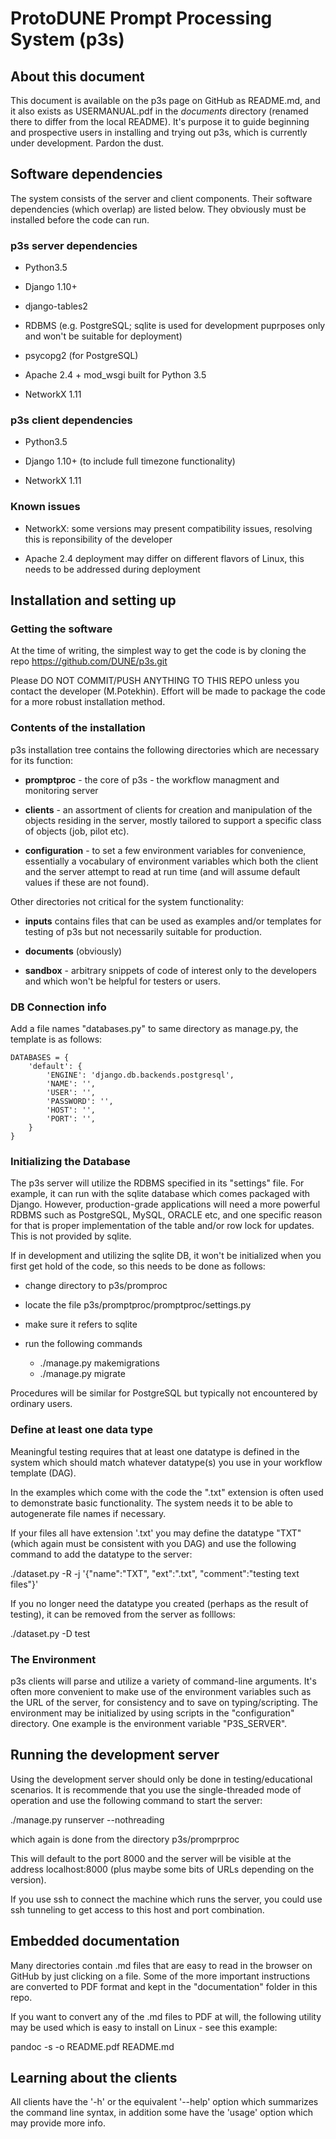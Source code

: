 # ProtoDUNE Prompt Processing System (p3s)
## About this document
This document is available on the p3s page on GitHub as README.md,
and it also exists as USERMANUAL.pdf in the *documents* directory
(renamed there to differ from the local README).
It's purpose it to guide beginning and
prospective users in installing and trying out p3s, which is currently
under development. Pardon the dust.

## Software dependencies
The system consists of the server and client components. Their
software dependencies (which overlap) are listed below. They
obviously must be installed before the code can run.

### p3s server dependencies

* Python3.5

* Django 1.10+

* django-tables2

* RDBMS (e.g. PostgreSQL; sqlite is used for development puprposes only and won't be suitable for deployment)

* psycopg2 (for PostgreSQL)

* Apache 2.4 + mod_wsgi built for Python 3.5

* NetworkX 1.11

### p3s client dependencies

* Python3.5

* Django 1.10+ (to include full timezone functionality)

* NetworkX 1.11

### Known issues

* NetworkX: some versions may present compatibility issues, resolving this is reponsibility of the developer

* Apache 2.4 deployment may differ on different flavors of Linux, this needs to be addressed during deployment


## Installation and setting up
### Getting the software
At the time of writing, the simplest way to get the code
is by cloning the repo https://github.com/DUNE/p3s.git

Please DO NOT COMMIT/PUSH ANYTHING TO THIS REPO unless
you contact the developer (M.Potekhin). Effort will be
made to package the code for a more robust installation
method.

### Contents of the installation
p3s installation tree contains the following directories
which are necessary for its function:

* **promptproc** - the core of p3s - the workflow managment and monitoring server

* **clients** - an assortment of clients for creation and manipulation
of the objects residing in the server, mostly tailored to support a specific class of
objects (job, pilot etc).

* **configuration** - to set a few environment variables for convenience, essentially
a vocabulary of environment variables which both the client and the server
attempt to read at run time (and will assume default values if these are not found).

Other directories not critical for the system functionality:

* **inputs** contains files that can be used as examples
and/or templates for testing of p3s but not necessarily
suitable for production.

* **documents** (obviously)

* **sandbox** - arbitrary snippets of code of interest
only to the developers and which won't be helpful for testers
or users.


### DB Connection info

Add a file names "databases.py" to same directory as manage.py, the template is as follows:
```
DATABASES = {
    'default': {
        'ENGINE': 'django.db.backends.postgresql',
        'NAME': '',
        'USER': '',
        'PASSWORD': '',
        'HOST': '',
        'PORT': '',
    }
}
```

### Initializing the Database

The p3s server will utilize the RDBMS specified in its "settings" file.
For example, it can run with the sqlite database
which comes packaged with Django. However, production-grade applications will need a more
powerful RDBMS such as PostgreSQL, MySQL, ORACLE etc, and one specific reason for that
is proper implementation of the table and/or row lock for updates. This is not
provided by sqlite.

If in development and utilizing the sqlite DB, it won't be initialized when you
first get hold of the code, so this needs to be done as follows:

* change directory to p3s/promproc
* locate the file p3s/promptproc/promptproc/settings.py
* make sure it refers to sqlite
* run the following commands

   * ./manage.py makemigrations
   * ./manage.py migrate

Procedures will be similar for PostgreSQL but typically not encountered
by ordinary users.


### Define at least one data type

Meaningful testing requires that at least one datatype is defined
in the system which should match whatever datatype(s) you use
in your workflow template (DAG).

In the examples which come with the code the ".txt" extension is often used
to demonstrate basic functionality. The system needs it to be able to autogenerate
file names if necessary.

If your files all have extension
'.txt' you may define the datatype "TXT" (which again must
be consistent with you DAG) and use the following command
to add the datatype to the server:

./dataset.py -R -j '{"name":"TXT", "ext":".txt", "comment":"testing text files"}'

If you no longer need the datatype you created (perhaps as the result
of testing), it can be removed from the server as folllows:

./dataset.py -D test


### The Environment

p3s clients will parse and utilize a variety of command-line arguments.
It's often more convenient to make use of the environment variables such
as the URL of the server, for consistency and to save on typing/scripting.
The environment may be initialized by using scripts in the "configuration"
directory. One example is the environment variable "P3S_SERVER".

## Running the development server

Using the development server should only be done in testing/educational scenarios.
It is recommende that you use the single-threaded mode of operation and use
the following command to start the server:

./manage.py runserver --nothreading

which again is done from the directory p3s/promprproc

This will default to the port 8000 and the server will be visible at the address
localhost:8000 (plus maybe some bits of URLs depending on the version).

If you use ssh to connect the machine which runs the server, you could use ssh
tunneling to get access to this host and port combination.



## Embedded documentation
Many directories contain .md files that are easy to read in the browser
on GitHub by just clicking on a file. Some of the more important instructions
are converted to PDF format and kept in the "documentation" folder in this
repo.

If you want to convert any of the .md files to PDF at will, the following
utility may be used which is easy to install on Linux - see this example:

pandoc -s -o README.pdf README.md

## Learning about the clients
All clients have the '-h' or the equivalent '--help' option which summarizes
the command line syntax, in addition some have the 'usage' option which may
provide more info.
